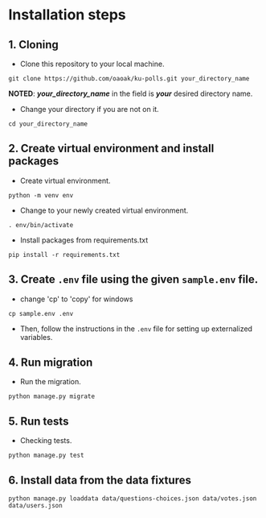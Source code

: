 # Installation steps

## 1. Cloning

- Clone this repository to your local machine.

```
git clone https://github.com/oaoak/ku-polls.git your_directory_name
```
**NOTED**: ***your_directory_name*** in the field is ***your*** desired directory name.

- Change your directory if you are not on it.

```
cd your_directory_name
```

## 2. Create virtual environment and install packages

- Create virtual environment.

```
python -m venv env
```

- Change to your newly created virtual environment.

```
. env/bin/activate
```

- Install packages from requirements.txt

```
pip install -r requirements.txt
```

## 3. Create `.env` file using the given `sample.env` file.

- change 'cp' to 'copy' for windows   
```
cp sample.env .env
```
- Then, follow the instructions in the `.env` file for setting up externalized variables.

## 4. Run migration

- Run the migration.

```
python manage.py migrate
```

## 5. Run tests

- Checking tests.

```
python manage.py test
```

## 6. Install data from the data fixtures

```
python manage.py loaddata data/questions-choices.json data/votes.json data/users.json
```
